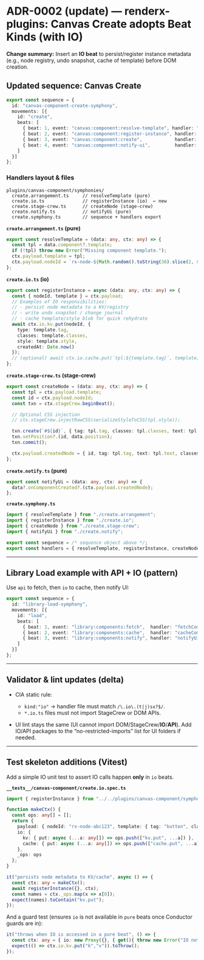 ﻿# ADR-0002 (update) — renderx-plugins: Canvas Create adopts Beat Kinds (with IO)

**Change summary:** Insert an **IO beat** to persist/register instance metadata (e.g., node registry, undo snapshot, cache of template) before DOM creation.

## Updated sequence: Canvas Create

```ts
export const sequence = {
  id: "canvas-component-create-symphony",
  movements: [{
    id: "create",
    beats: [
      { beat: 1, event: "canvas:component:resolve-template", handler: "resolveTemplate", kind: "pure" },
      { beat: 2, event: "canvas:component:register-instance", handler: "registerInstance", kind: "io" },      // NEW
      { beat: 3, event: "canvas:component:create",            handler: "createNode",       kind: "stage-crew" },
      { beat: 4, event: "canvas:component:notify-ui",         handler: "notifyUi",         kind: "pure" }
    ]
  }]
};
```

### Handlers layout & files

```
plugins/canvas-component/symphonies/
  create.arrangement.ts     // resolveTemplate (pure)
  create.io.ts              // registerInstance (io)  ← new
  create.stage-crew.ts      // createNode (stage-crew)
  create.notify.ts          // notifyUi (pure)
  create.symphony.ts        // sequence + handlers export
```

**`create.arrangement.ts` (pure)**

```ts
export const resolveTemplate = (data: any, ctx: any) => {
  const tpl = data.component?.template;
  if (!tpl) throw new Error("Missing component template.");
  ctx.payload.template = tpl;
  ctx.payload.nodeId = `rx-node-${Math.random().toString(36).slice(2, 8)}`;
};
```

**`create.io.ts` (io)**

```ts
export const registerInstance = async (data: any, ctx: any) => {
  const { nodeId, template } = ctx.payload;
  // Examples of IO responsibilities:
  // - persist node metadata to a KV/registry
  // - write undo snapshot / change journal
  // - cache template/style blob for quick rehydrate
  await ctx.io.kv.put(nodeId, {
    type: template.tag,
    classes: template.classes,
    style: template.style,
    createdAt: Date.now()
  });
  // (optional) await ctx.io.cache.put(`tpl:${template.tag}`, template);
};
```

**`create.stage-crew.ts` (stage-crew)**

```ts
export const createNode = (data: any, ctx: any) => {
  const tpl = ctx.payload.template;
  const id = ctx.payload.nodeId;
  const txn = ctx.stageCrew.beginBeat();

  // Optional CSS injection
  // ctx.stageCrew.injectRawCSS(serializeStyleToCSS(tpl.style));

  txn.create(`#${id}`, { tag: tpl.tag, classes: tpl.classes, text: tpl.text });
  txn.setPosition?.(id, data.position);
  txn.commit();

  ctx.payload.createdNode = { id, tag: tpl.tag, text: tpl.text, classes: tpl.classes, style: tpl.style, position: data.position };
};
```

**`create.notify.ts` (pure)**

```ts
export const notifyUi = (data: any, ctx: any) => {
  data?.onComponentCreated?.(ctx.payload.createdNode);
};
```

**`create.symphony.ts`**

```ts
import { resolveTemplate } from "./create.arrangement";
import { registerInstance } from "./create.io";
import { createNode } from "./create.stage-crew";
import { notifyUi } from "./create.notify";

export const sequence = /* sequence object above */;
export const handlers = { resolveTemplate, registerInstance, createNode, notifyUi };
```

---

## Library Load example with API + IO (pattern)

Use `api` to fetch, then `io` to cache, then notify UI:

```ts
export const sequence = {
  id: "library-load-symphony",
  movements: [{
    id: "load",
    beats: [
      { beat: 1, event: "library:components:fetch",  handler: "fetchComponents",  kind: "api" },
      { beat: 2, event: "library:components:cache",  handler: "cacheComponents",  kind: "io"  },
      { beat: 3, event: "library:components:notify", handler: "notifyUi",         kind: "pure"}
    ]
  }]
};
```

---

## Validator & lint updates (delta)

* CIA static rule:

  * `kind:"io"` → handler file must match `/\.io\.(t|j)sx?$/`.
  * `*.io.ts` files must not import StageCrew or DOM APIs.
* UI lint stays the same (UI cannot import DOM/StageCrew/**IO**/**API**). Add IO/API packages to the “no-restricted-imports” list for UI folders if needed.

---

## Test skeleton additions (Vitest)

Add a simple IO unit test to assert IO calls happen **only** in `io` beats.

**`__tests__/canvas-component/create.io.spec.ts`**

```ts
import { registerInstance } from "../../plugins/canvas-component/symphonies/create.io";

function makeCtx() {
  const ops: any[] = [];
  return {
    payload: { nodeId: "rx-node-abc123", template: { tag: "button", classes: ["rx-button"], style: {} } },
    io: {
      kv: { put: async (...a: any[]) => ops.push(["kv.put", ...a]) },
      cache: { put: async (...a: any[]) => ops.push(["cache.put", ...a]) }
    },
    _ops: ops
  };
}

it("persists node metadata to KV/cache", async () => {
  const ctx: any = makeCtx();
  await registerInstance({}, ctx);
  const names = ctx._ops.map(x => x[0]);
  expect(names).toContain("kv.put");
});
```

And a guard test (ensures `io` is not available in `pure` beats once Conductor guards are in):

```ts
it("throws when IO is accessed in a pure beat", () => {
  const ctx: any = { io: new Proxy({}, { get(){ throw new Error("IO not available in this beat"); }}) };
  expect(() => ctx.io.kv.put("k","v")).toThrow();
});
```

